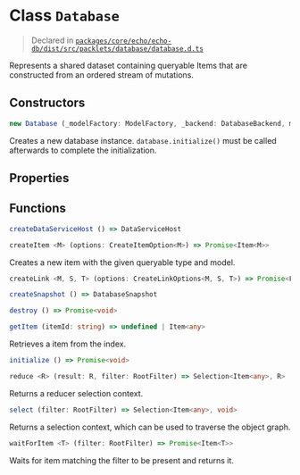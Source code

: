 # Class `Database`
> Declared in [`packages/core/echo/echo-db/dist/src/packlets/database/database.d.ts`]()

Represents a shared dataset containing queryable Items that are constructed from an ordered stream of mutations.

## Constructors
```ts
new Database (_modelFactory: ModelFactory, _backend: DatabaseBackend, memberKey: PublicKey) => Database
```
Creates a new database instance.  `database.initialize()`  must be called afterwards to complete the initialization.

## Properties


## Functions
```ts
createDataServiceHost () => DataServiceHost
```
```ts
createItem <M> (options: CreateItemOption<M>) => Promise<Item<M>>
```
Creates a new item with the given queryable type and model.
```ts
createLink <M, S, T> (options: CreateLinkOptions<M, S, T>) => Promise<Link<M, S, T>>
```
```ts
createSnapshot () => DatabaseSnapshot
```
```ts
destroy () => Promise<void>
```
```ts
getItem (itemId: string) => undefined | Item<any>
```
Retrieves a item from the index.
```ts
initialize () => Promise<void>
```
```ts
reduce <R> (result: R, filter: RootFilter) => Selection<Item<any>, R>
```
Returns a reducer selection context.
```ts
select (filter: RootFilter) => Selection<Item<any>, void>
```
Returns a selection context, which can be used to traverse the object graph.
```ts
waitForItem <T> (filter: RootFilter) => Promise<Item<T>>
```
Waits for item matching the filter to be present and returns it.